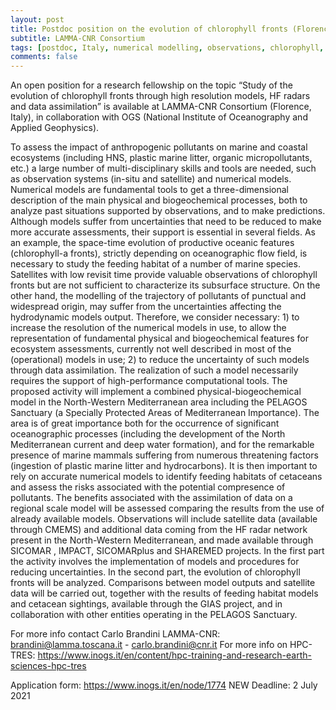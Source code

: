 ```yaml
---
layout: post
title: Postdoc position on the evolution of chlorophyll fronts (Florence, Italy)
subtitle: LAMMA-CNR Consortium
tags: [postdoc, Italy, numerical modelling, observations, chlorophyll, marine ecosystems]
comments: false
---
```


An open position for a research fellowship on the topic “Study of the evolution of chlorophyll fronts through high resolution models, HF radars and data assimilation” is available at LAMMA-CNR Consortium (Florence, Italy), in collaboration with OGS (National Institute of Oceanography and Applied Geophysics).

To assess the impact of anthropogenic pollutants on marine and coastal ecosystems (including HNS, plastic marine litter, organic micropollutants, etc.) a large number of multi-disciplinary skills and tools are needed, such as observation systems (in-situ and satellite) and numerical models. Numerical models are fundamental tools to get a three-dimensional description of the main physical and biogeochemical processes, both to analyze past situations supported by observations, and to make predictions. Although models suffer from uncertainties that need to be reduced to make more accurate assessments, their support is essential in several fields. As an example, the space-time evolution of productive oceanic features (chlorophyll-a fronts), strictly depending on oceanographic flow field, is necessary to study the feeding habitat of a number of marine species. Satellites with low revisit time provide valuable observations of chlorophyll fronts but are not sufficient to characterize its subsurface structure. On the other hand, the modelling of the trajectory of pollutants of punctual and widespread origin, may suffer from the uncertainties affecting the hydrodynamic models output. Therefore, we consider necessary: 1) to increase the resolution of the numerical models in use, to allow the representation of fundamental physical and biogeochemical features for ecosystem assessments, currently not well described in most of the (operational) models in use; 2) to reduce the uncertainty of such models through data assimilation. The realization of such a model necessarily requires the support of high-performance computational tools.
The proposed activity will implement a combined physical-biogeochemical model in the North-Western Mediterranean area including the PELAGOS Sanctuary (a Specially Protected Areas of Mediterranean Importance). The area is of great importance both for the occurrence of significant oceanographic processes (including the development of the North Mediterranean current and deep water formation), and for the remarkable presence of marine mammals suffering from numerous threatening factors (ingestion of plastic marine litter and hydrocarbons). It is then important to rely on accurate numerical models to identify feeding habitats of cetaceans and assess the risks associated with the potential compresence of pollutants.
The benefits associated with the assimilation of data on a regional scale model will be assessed comparing the results from the use of already available models. Observations will include satellite data (available through CMEMS) and additional data coming from the HF radar network present in the North-Western Mediterranean, and made available through SICOMAR , IMPACT, SICOMARplus and SHAREMED projects.
In the first part the activity involves the implementation of models and procedures for reducing uncertainties. In the second part, the evolution of chlorophyll fronts will be analyzed. Comparisons between model outputs and satellite data will be carried out, together with the results of feeding habitat models and cetacean sightings, available through the GIAS project, and in collaboration with other entities operating in the PELAGOS Sanctuary.

For more info contact  Carlo Brandini LAMMA-CNR: brandini@lamma.toscana.it - carlo.brandini@cnr.it
For more info on HPC-TRES: https://www.inogs.it/en/content/hpc-training-and-research-earth-sciences-hpc-tres

Application form: https://www.inogs.it/en/node/1774
NEW Deadline: 2 July 2021
